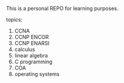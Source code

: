 This is a personal REPO for learning purposes. 

topics:
  1. CCNA
  2. CCNP ENCOR
  3. CCNP ENARSI
  4. calculus
  5. linear algebra
  6. C programming
  7. COA
  8. operating systems
